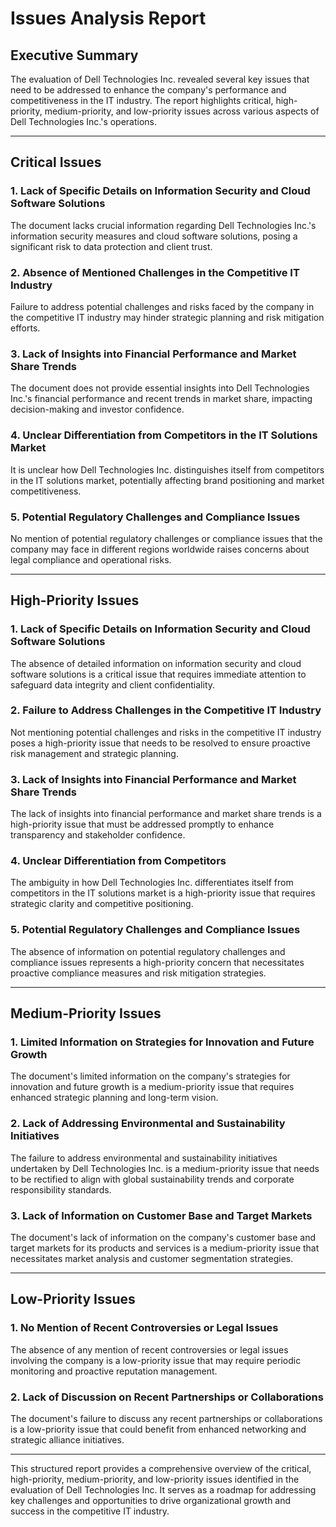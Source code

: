 # Issues Analysis Report

## Executive Summary

The evaluation of Dell Technologies Inc. revealed several key issues that need to be addressed to enhance the company's performance and competitiveness in the IT industry. The report highlights critical, high-priority, medium-priority, and low-priority issues across various aspects of Dell Technologies Inc.'s operations.

---

## Critical Issues

### 1. Lack of Specific Details on Information Security and Cloud Software Solutions
The document lacks crucial information regarding Dell Technologies Inc.'s information security measures and cloud software solutions, posing a significant risk to data protection and client trust.

### 2. Absence of Mentioned Challenges in the Competitive IT Industry
Failure to address potential challenges and risks faced by the company in the competitive IT industry may hinder strategic planning and risk mitigation efforts.

### 3. Lack of Insights into Financial Performance and Market Share Trends
The document does not provide essential insights into Dell Technologies Inc.'s financial performance and recent trends in market share, impacting decision-making and investor confidence.

### 4. Unclear Differentiation from Competitors in the IT Solutions Market
It is unclear how Dell Technologies Inc. distinguishes itself from competitors in the IT solutions market, potentially affecting brand positioning and market competitiveness.

### 5. Potential Regulatory Challenges and Compliance Issues
No mention of potential regulatory challenges or compliance issues that the company may face in different regions worldwide raises concerns about legal compliance and operational risks.

---

## High-Priority Issues

### 1. Lack of Specific Details on Information Security and Cloud Software Solutions
The absence of detailed information on information security and cloud software solutions is a critical issue that requires immediate attention to safeguard data integrity and client confidentiality.

### 2. Failure to Address Challenges in the Competitive IT Industry
Not mentioning potential challenges and risks in the competitive IT industry poses a high-priority issue that needs to be resolved to ensure proactive risk management and strategic planning.

### 3. Lack of Insights into Financial Performance and Market Share Trends
The lack of insights into financial performance and market share trends is a high-priority issue that must be addressed promptly to enhance transparency and stakeholder confidence.

### 4. Unclear Differentiation from Competitors
The ambiguity in how Dell Technologies Inc. differentiates itself from competitors in the IT solutions market is a high-priority issue that requires strategic clarity and competitive positioning.

### 5. Potential Regulatory Challenges and Compliance Issues
The absence of information on potential regulatory challenges and compliance issues represents a high-priority concern that necessitates proactive compliance measures and risk mitigation strategies.

---

## Medium-Priority Issues

### 1. Limited Information on Strategies for Innovation and Future Growth
The document's limited information on the company's strategies for innovation and future growth is a medium-priority issue that requires enhanced strategic planning and long-term vision.

### 2. Lack of Addressing Environmental and Sustainability Initiatives
The failure to address environmental and sustainability initiatives undertaken by Dell Technologies Inc. is a medium-priority issue that needs to be rectified to align with global sustainability trends and corporate responsibility standards.

### 3. Lack of Information on Customer Base and Target Markets
The document's lack of information on the company's customer base and target markets for its products and services is a medium-priority issue that necessitates market analysis and customer segmentation strategies.

---

## Low-Priority Issues

### 1. No Mention of Recent Controversies or Legal Issues
The absence of any mention of recent controversies or legal issues involving the company is a low-priority issue that may require periodic monitoring and proactive reputation management.

### 2. Lack of Discussion on Recent Partnerships or Collaborations
The document's failure to discuss any recent partnerships or collaborations is a low-priority issue that could benefit from enhanced networking and strategic alliance initiatives.

---

This structured report provides a comprehensive overview of the critical, high-priority, medium-priority, and low-priority issues identified in the evaluation of Dell Technologies Inc. It serves as a roadmap for addressing key challenges and opportunities to drive organizational growth and success in the competitive IT industry.
